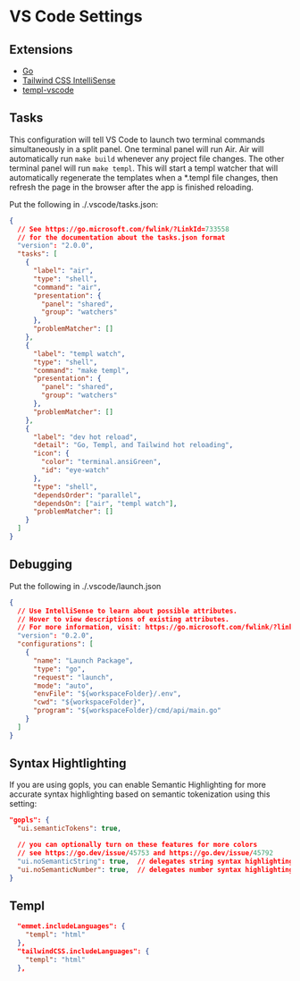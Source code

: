 # VS Code Settings

## Extensions

- [Go](https://marketplace.visualstudio.com/items?itemName=golang.Go)
- [Tailwind CSS IntelliSense](https://marketplace.visualstudio.com/items?itemName=bradlc.vscode-tailwindcss)
- [templ-vscode](https://marketplace.visualstudio.com/items?itemName=a-h.templ)

## Tasks

This configuration will tell VS Code to launch two terminal commands simultaneously in a split panel. One terminal panel will run Air. Air will automatically run `make build` whenever any project file changes. The other terminal panel will run `make templ`. This will start a templ watcher that will automatically regenerate the templates when a \*.templ file changes, then refresh the page in the browser after the app is finished reloading.

Put the following in ./.vscode/tasks.json:

```json
{
  // See https://go.microsoft.com/fwlink/?LinkId=733558
  // for the documentation about the tasks.json format
  "version": "2.0.0",
  "tasks": [
    {
      "label": "air",
      "type": "shell",
      "command": "air",
      "presentation": {
        "panel": "shared",
        "group": "watchers"
      },
      "problemMatcher": []
    },
    {
      "label": "templ watch",
      "type": "shell",
      "command": "make templ",
      "presentation": {
        "panel": "shared",
        "group": "watchers"
      },
      "problemMatcher": []
    },
    {
      "label": "dev hot reload",
      "detail": "Go, Templ, and Tailwind hot reloading",
      "icon": {
        "color": "terminal.ansiGreen",
        "id": "eye-watch"
      },
      "type": "shell",
      "dependsOrder": "parallel",
      "dependsOn": ["air", "templ watch"],
      "problemMatcher": []
    }
  ]
}
```

## Debugging

Put the following in ./.vscode/launch.json

```json
{
  // Use IntelliSense to learn about possible attributes.
  // Hover to view descriptions of existing attributes.
  // For more information, visit: https://go.microsoft.com/fwlink/?linkid=830387
  "version": "0.2.0",
  "configurations": [
    {
      "name": "Launch Package",
      "type": "go",
      "request": "launch",
      "mode": "auto",
      "envFile": "${workspaceFolder}/.env",
      "cwd": "${workspaceFolder}",
      "program": "${workspaceFolder}/cmd/api/main.go"
    }
  ]
}
```

## Syntax Hightlighting

If you are using gopls, you can enable Semantic Highlighting for more accurate syntax highlighting based on semantic tokenization using this setting:

```json
"gopls": {
  "ui.semanticTokens": true,

  // you can optionally turn on these features for more colors
  // see https://go.dev/issue/45753 and https://go.dev/issue/45792
  "ui.noSemanticString": true,  // delegates string syntax highlighting to vscode
  "ui.noSemanticNumber": true,  // delegates number syntax highlighting to vscode
}
```

## Templ

```json
  "emmet.includeLanguages": {
    "templ": "html"
  },
  "tailwindCSS.includeLanguages": {
    "templ": "html"
  },
```
